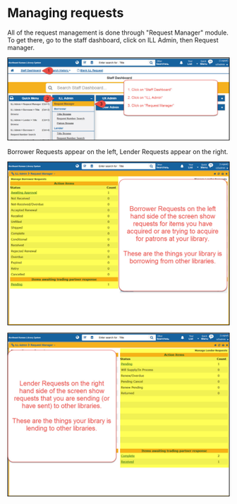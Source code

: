 # Managing requests

All of the request management is done through "Request Manager" module.  To get there, go to the staff dashboard, click on ILL Admin, then Request manager.

![Request manager](.gitbook/assets/200.jpg)

Borrower Requests appear on the left, Lender Requests appear on the right.

![Borrower requests](.gitbook/assets/210.jpg)

![Lender requests](.gitbook/assets/220.jpg)
